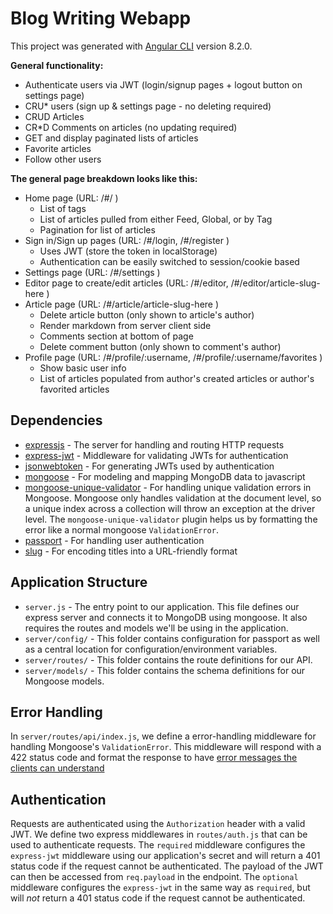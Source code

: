 
# Blog Writing Webapp

This project was generated with [Angular CLI](https://github.com/angular/angular-cli) version 8.2.0.


**General functionality:**

- Authenticate users via JWT (login/signup pages + logout button on settings page)
- CRU* users (sign up & settings page - no deleting required)
- CRUD Articles
- CR*D Comments on articles (no updating required)
- GET and display paginated lists of articles
- Favorite articles
- Follow other users

**The general page breakdown looks like this:**

- Home page (URL: /#/ )
    - List of tags
    - List of articles pulled from either Feed, Global, or by Tag
    - Pagination for list of articles
- Sign in/Sign up pages (URL: /#/login, /#/register )
    - Uses JWT (store the token in localStorage)
    - Authentication can be easily switched to session/cookie based
- Settings page (URL: /#/settings )
- Editor page to create/edit articles (URL: /#/editor, /#/editor/article-slug-here )
- Article page (URL: /#/article/article-slug-here )
    - Delete article button (only shown to article's author)
    - Render markdown from server client side
    - Comments section at bottom of page
    - Delete comment button (only shown to comment's author)
- Profile page (URL: /#/profile/:username, /#/profile/:username/favorites )
    - Show basic user info
    - List of articles populated from author's created articles or author's favorited articles
## Dependencies

- [expressjs](https://github.com/expressjs/express) - The server for handling and routing HTTP requests
- [express-jwt](https://github.com/auth0/express-jwt) - Middleware for validating JWTs for authentication
- [jsonwebtoken](https://github.com/auth0/node-jsonwebtoken) - For generating JWTs used by authentication
- [mongoose](https://github.com/Automattic/mongoose) - For modeling and mapping MongoDB data to javascript 
- [mongoose-unique-validator](https://github.com/blakehaswell/mongoose-unique-validator) - For handling unique validation errors in Mongoose. Mongoose only handles validation at the document level, so a unique index across a collection will throw an exception at the driver level. The `mongoose-unique-validator` plugin helps us by formatting the error like a normal mongoose `ValidationError`.
- [passport](https://github.com/jaredhanson/passport) - For handling user authentication
- [slug](https://github.com/dodo/node-slug) - For encoding titles into a URL-friendly format

## Application Structure

- `server.js` - The entry point to our application. This file defines our express server and connects it to MongoDB using mongoose. It also requires the routes and models we'll be using in the application.
- `server/config/` - This folder contains configuration for passport as well as a central location for configuration/environment variables.
- `server/routes/` - This folder contains the route definitions for our API.
- `server/models/` - This folder contains the schema definitions for our Mongoose models.

## Error Handling

In `server/routes/api/index.js`, we define a error-handling middleware for handling Mongoose's `ValidationError`. This middleware will respond with a 422 status code and format the response to have [error messages the clients can understand]()

## Authentication

Requests are authenticated using the `Authorization` header with a valid JWT. We define two express middlewares in `routes/auth.js` that can be used to authenticate requests. The `required` middleware configures the `express-jwt` middleware using our application's secret and will return a 401 status code if the request cannot be authenticated. The payload of the JWT can then be accessed from `req.payload` in the endpoint. The `optional` middleware configures the `express-jwt` in the same way as `required`, but will *not* return a 401 status code if the request cannot be authenticated.

